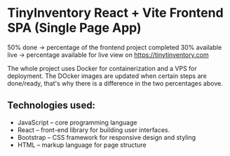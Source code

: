 # TinyInventory React + Vite Frontend SPA (Single Page App)

50% done -> percentage of the frontend project completed
30% available live -> percentage available for live view on https://tinytinventory.com

The whole project uses Docker for containerization and a VPS for deployment.
The DOcker images are updated when certain steps are done/ready, that's why there is a difference in the two percentages above.

## Technologies used:
* JavaScript – core programming language
* React – front-end library for building user interfaces.
* Bootstrap – CSS framework for responsive design and styling
* HTML – markup language for page structure

